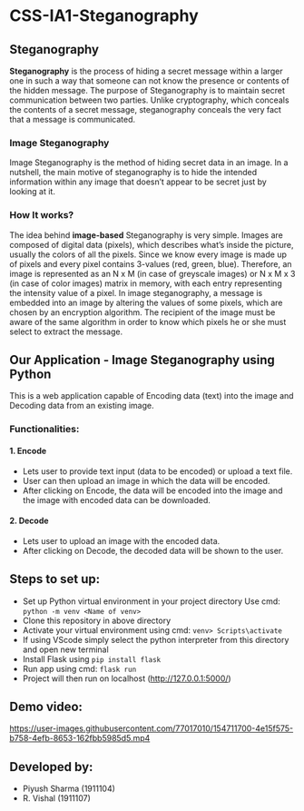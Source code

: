 # CSS-IA1-Steganography

## Steganography
**Steganography** is the process of hiding a secret message within a larger one in such a way that someone can not know the presence or contents of the hidden message. The purpose of Steganography is to maintain secret communication between two parties. Unlike cryptography, which conceals the contents of a secret message, steganography conceals the very fact that a message is communicated.

### Image Steganography
Image Steganography is the method of hiding secret data in an image. In a nutshell, the main motive of steganography is to hide the intended information within any image that doesn’t appear to be secret just by looking at it.

### How It works?
The idea behind **image-based** Steganography is very simple. Images are composed of digital data (pixels), which describes what’s inside the picture, usually the colors of all the pixels. Since we know every image is made up of pixels and every pixel contains 3-values (red, green, blue). Therefore, an image is represented as an N x M (in case of greyscale images) or N x M x 3 (in case of color images) matrix in memory, with each entry representing the intensity value of a pixel. In image steganography, a message is embedded into an image by altering the values of some pixels, which are chosen by an encryption algorithm. The recipient of the image must be aware of the same algorithm in order to know which pixels he or she must select to extract the message.


## Our Application - Image Steganography using Python
This is a web application capable of Encoding data (text) into the image and Decoding data from an existing image.

### Functionalities:
#### 1. Encode
- Lets user to provide text input (data to be encoded) or upload a text file.
- User can then upload an image in which the data will be encoded.
- After clicking on Encode, the data will be encoded into the image and the image with encoded data can be downloaded.

#### 2. Decode
- Lets user to upload an image with the encoded data.
- After clicking on Decode, the decoded data will be shown to the user.

## Steps to set up:
- Set up Python virtual environment in your project directory
  Use cmd: `python -m venv <Name of venv>`
- Clone this repository in above directory
- Activate your virtual environment using 
  cmd: `venv> Scripts\activate` 
- If using VScode simply select the python interpreter from this directory and open new terminal
- Install Flask using `pip install flask`
- Run app using cmd: `flask run`
- Project will then run on localhost (http://127.0.0.1:5000/)

## Demo video:

https://user-images.githubusercontent.com/77017010/154711700-4e15f575-b758-4efb-8653-162fbb5985d5.mp4


## Developed by:
- Piyush Sharma (1911104)
- R. Vishal (1911107)




